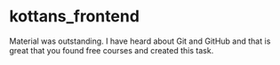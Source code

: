 # kottans_frontend
Material was outstanding. I have heard about Git and GitHub and that is great that you found free courses and created this task.
